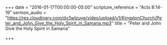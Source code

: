 +++
date = "2016-01-17T00:00:00-05:00"
scripture_reference = "Acts 8:14-19"
sermon_audio = "https://res.cloudinary.com/dy3wlzuye/video/upload/v1/KingstonChurch/Peter_and_John_Give_the_Holy_Spirit_in_Samaria.mp3"
title = "Peter and John Give the Holy Spirit in Samaria"

+++
